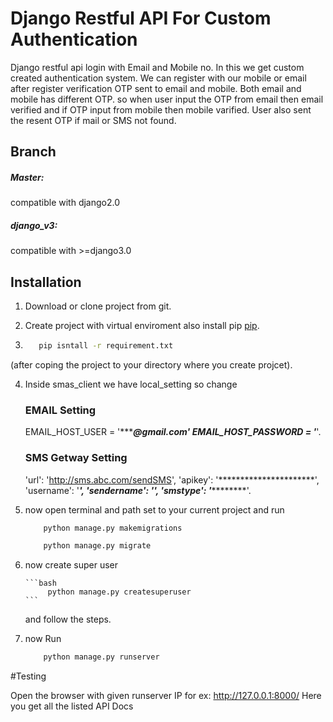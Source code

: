 # Django Restful API For Custom Authentication
Django restful api login with Email and Mobile no. In this we get custom created authentication system.
We can register with our mobile or email after register verification OTP sent to email and mobile.
Both email and mobile has different OTP. so when user input the OTP from email then email verified and
if OTP input from mobile then mobile varified. User also sent the resent OTP if mail or SMS not found.

##  Branch

##### Master: 
compatible with django2.0

##### django_v3: 
compatible with >=django3.0

## Installation

1. Download or clone project from git.

2. Create project with virtual enviroment also install pip [pip](https://pip.pypa.io/en/stable/).

3.
    ```bash
       pip isntall -r requirement.txt
    ```
(after coping the project to your directory where you create projcet).

4. Inside smas_client we have local_setting so change

    ### EMAIL Setting
    
    EMAIL_HOST_USER = '**********@gmail.com'
    EMAIL_HOST_PASSWORD = '*******'.
    
    ### SMS Getway Setting
     'url': 'http://sms.abc.com/sendSMS',
     'apikey': '**********************',
     'username': '*****************',
     'sendername': '**************',
     'smstype': '***********'.
    

5. now open terminal and path set to your current project and run
    ```bash
        python manage.py makemigrations
    ```
    ```bash
        python manage.py migrate
    ```

6. now create super user

       ```bash
            python manage.py createsuperuser
       ```

   and follow the steps.

7. now Run
    ```bash
        python manage.py runserver
    ```

#Testing

Open the browser with given runserver IP for ex: http://127.0.0.1:8000/
Here you get all the listed API Docs









